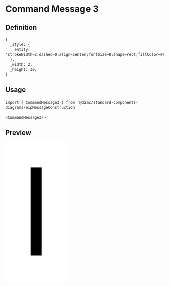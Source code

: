 # Command Message 3

## Definition

```
{
  _style: { 
    entity: 'strokeWidth=2;dashed=0;align=center;fontSize=8;shape=rect;fillColor=#FF8080;fontStyle=1;whiteSpace=wrap;html=1;',
  },
  _width: 2,
  _height: 30,
}
```

## Usage

```
import { CommandMessage3 } from '@diac/standard-components-diagrams/eipMessageConstruction'

<CommandMessage3/>
```

## Preview

<img src="./command-message-3.png" width="200"/>
